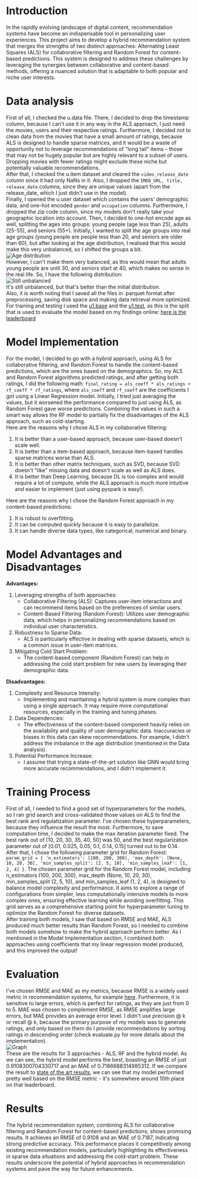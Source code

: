 # Introduction
In the rapidly evolving landscape of digital content, recommendation systems have become an indispensable tool in personalizing user experiences. This project aims to develop a hybrid recommendation system that merges the strengths of two distinct approaches: Alternating Least Squares (ALS) for collaborative filtering and Random Forest for content-based predictions. This system is designed to address these challenges by leveraging the synergies between collaborative and content-based methods, offering a nuanced solution that is adaptable to both popular and niche user interests.
# Data analysis
First of all, I checked the u.data file. There, I decided to drop the timestamp column, because I can't use it in any way in the ALS approach, I just need the movies, users and their respective ratings. Furthermore, I decided not to clean data from the movies that have a small amount of ratings, because ALS is designed to handle sparse matrices, and it would be a waste of opportunity not to leverage recommendations of "long tail" items - those that may not be hugely popular but are highly relevant to a subset of users. Dropping movies with fewer ratings might exclude these niche but potentially valuable recommendations.<br>
After that, I checked the u.item dataset and cleared the `video_release_date` column since it had only NaNs in it. Also, I dropped the `IMDb_URL, title, release_date` columns, since they are unique values (apart from the release_date, which I just didn't use in the model). <br>
Finally, I opened the u.user dataset which contains the users' demographic data, and one-hot encoded `gender` and `occupation` columns. Furthermore, I dropped the zip code column, since my models don't really take your geographic location into account. Then, I decided to one-hot encode age as well, splitting the ages into groups: young people (age less than 25), adults (25-55), and seniors (55+). Initially, I wanted to split the age groups into real age groups (young people are people less than 20, and seniors are older than 60), but after looking at the age distribution, I realised that this would make this very unbalanced, so I shifted the groups a bit. <br>![Age distribution](figures/age_distribution.png)<br> However, I can't make them very balanced, as this would mean that adults young people are until 30, and seniors start at 40, which makes no sense in the real life. So, I have the following distribution:<br>![Still unbalanced](figures/imbalance.png)<br> It's still unbalanced, but that's better than the initial distribution.<br>
Also, it is worth noting that I saved all the files in .parquet format after preprocessing, saving disk space and making data retrieval more optimized.
<br>
For training and testing I used the [u1.base](../data/raw/ml-100k/u1.base) and the [u1.test](../data/raw/ml-100k/u1.test), as this is the split that is used to evaluate the model based on my findings online: [here is the leaderboard](https://paperswithcode.com/sota/collaborative-filtering-on-movielens-100k)

# Model Implementation
For the model, I decided to go with a hybrid approach, using ALS for collaborative filtering, and Random Forest to handle the content-based predictions, which are the ones based on the demographics. So, my ALS and Random Forest algorithms predicted ratings, and after getting both ratings, I did the following math: `final_rating = als_coeff * als_ratings + rf_coeff * rf_ratings`, where `als_coeff` and `rf_coeff` are the coefficients I got using a Linear Regression model. Initially, I tried just averaging the values, but it worsened the performance compared to just using ALS, as Random Forest gave worse predictions. Combining the values in such a smart way allows the RF model to partially fix the disadvantages of the ALS approach, such as cold-starting. <br>
Here are the reasons why I chose ALS in my collaborative filtering:
1) It is better than a user-based approach, because user-based doesn't scale well.
2) It is better than a item-based approach, because item-based handles sparse matrices worse than ALS.
3) It is better than other matrix techniques, such as SVD, because SVD doesn't "like" missing data and doesn't scale as well as ALS does.
4) It is better than Deep Learning, because DL is too complex and would require a lot of compute, while the ALS approach is much more intuitive and easier to implement (just using pyspark is easy!).
   
Here are the reasons why I chose the Random Forest approach in my content-based predictions:
1) It is robust to overfitting.
2) It can be computed quickly because it is easy to parallelize.
3) It can handle diverse data types, like categorical, numerical and binary.
# Model Advantages and Disadvantages
**Advantages:**
1) Leveraging strengths of both approaches: 
    - Collaborative Filtering (ALS): Captures user-item interactions and can recommend items based on the preferences of similar users.
    - Content-Based Filtering (Random Forest): Utilizes user demographic data, which helps in personalizing recommendations based on individual user characteristics.
2) Robustness to Sparse Data:
   - ALS is particularly effective in dealing with sparse datasets, which is a common issue in user-item matrices.
3) Mitigating Cold Start Problem:
   - The content-based component (Random Forest) can help in addressing the cold start problem for new users by leveraging their demographic data.

**Disadvantages:**
1) Complexity and Resource Intensity:
   - Implementing and maintaining a hybrid system is more complex than using a single approach. It may require more computational resources, especially in the training and tuning phases.
2) Data Dependencies:
   - The effectiveness of the content-based component heavily relies on the availability and quality of user demographic data. Inaccuracies or biases in this data can skew recommendations. For example, I didn't address the imbalance in the age distribution (mentioned in the Data analysis).
3) Potential Performance Increase:
   - I assume that trying a state-of-the-art solution like GNN would bring more accurate recommendations, and I didn't implement it.
# Training Process
First of all, I needed to find a good set of hyperparameters for the models, so I ran grid search and cross-validated those values on ALS to find the best rank and regulatization parameter. I've chosen these hyperparameters, because they influence the result the most. Furthermore, to save computation time, I decided to make the max iteration parameter fixed. The best rank out of [10, 20, 30, 35, 40, 50] was 50, and the best regularization parameter out of [0.01, 0.025, 0.05, 0.1, 0.14, 0.15] turned out to be 0.14. <br>
After that, I chose the following parameter grid for Random Forest: `param_grid = {
    'n_estimators': [100, 200, 300],
    'max_depth': [None, 10, 20, 30],
    'min_samples_split': [2, 5, 10],
    'min_samples_leaf': [1, 2, 4]
}`. The chosen parameter grid for the Random Forest model, including n_estimators (100, 200, 300), max_depth (None, 10, 20, 30), min_samples_split (2, 5, 10), and min_samples_leaf (1, 2, 4), is designed to balance model complexity and performance. It aims to explore a range of configurations from simpler, less computationally intensive models to more complex ones, ensuring effective learning while avoiding overfitting. This grid serves as a comprehensive starting point for hyperparameter tuning to optimize the Random Forest for diverse datasets.<br>
After training both models, I saw that based on RMSE and MAE, ALS produced much better results than Random Forest, so I needed to combine both models somehow to make the hybrid approach perform better. As I mentioned in the Model Implementation section, I combined both approaches using coefficients that my linear regression model produced, and this improved the output! <br>
# Evaluation
I've chosen RMSE and MAE as my metrics, because RMSE is a widely used metric in recommendation systems, for example [here](https://paperswithcode.com/sota/collaborative-filtering-on-movielens-100). Furthermore, it is sensitive to large errors, which is perfect for ratings, as they are just from 0 to 5. MAE was chosen to complement RMSE, as RMSE amplifies large errors, but MAE provides an average error level. I didn't use precision @ k or recall @ k, because the primary purpose of my models was to generate ratings, and only based on them do I provide recommendations by sorting ratings in descending order (check evaluate.py for more details about the implementation).<br>
![Graph](figures/final_report.png) <br> These are the results for 3 approaches - ALS, RF and the hybrid model. As we can see, the hybrid model performs the best, boasting an RMSE of just 0.9108300704330717 and an MAE of 0.7186688314985312. If we compare the result to [state of the art results](https://paperswithcode.com/sota/collaborative-filtering-on-movielens-100k), we can see that my model performed pretty well based on the RMSE metric - it's somewhere around 10th place on that leaderboard.
# Results
The hybrid recommendation system, combining ALS for collaborative filtering and Random Forest for content-based predictions, shows promising results. It achieves an RMSE of 0.9108 and an MAE of 0.7187, indicating strong predictive accuracy. This performance places it competitively among existing recommendation models, particularly highlighting its effectiveness in sparse data situations and addressing the cold-start problem. These results underscore the potential of hybrid approaches in recommendation systems and pave the way for future enhancements.